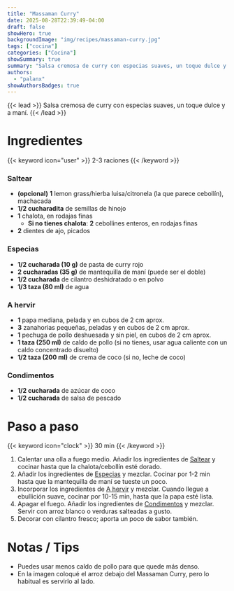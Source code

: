 ```yaml
---
title: "Massaman Curry"
date: 2025-08-28T22:39:49-04:00
draft: false
showHero: true
backgroundImage: "img/recipes/massaman-curry.jpg"
tags: ["cocina"]
categories: ["Cocina"]
showSummary: true
summary: "Salsa cremosa de curry con especias suaves, un toque dulce y a maní."
authors:
  - "palanx"
showAuthorsBadges: true
---
```


{{< lead >}}
Salsa cremosa de curry con especias suaves, un toque dulce y a maní.
{{< /lead >}}

# Ingredientes
{{< keyword icon="user" >}} 2-3 raciones {{< /keyword >}}

### Saltear
* **(opcional)** **1** lemon grass/hierba luisa/citronela (la que parece cebollín), machacada  
* **1/2 cucharadita** de semillas de hinojo  
* **1** chalota, en rodajas finas  
  * **Si no tienes chalota**: **2** cebollines enteros, en rodajas finas  
* **2** dientes de ajo, picados  

### Especias
* **1/2 cucharada (10 g)** de pasta de curry rojo  
* **2 cucharadas (35 g)** de mantequilla de maní (puede ser el doble)  
* **1/2 cucharada** de cilantro deshidratado o en polvo  
* **1/3 taza (80 ml)** de agua  

### A hervir
* **1** papa mediana, pelada y en cubos de 2 cm aprox.  
* **3** zanahorias pequeñas, peladas y en cubos de 2 cm aprox.  
* **1** pechuga de pollo deshuesada y sin piel, en cubos de 2 cm aprox.  
* **1 taza (250 ml)** de caldo de pollo (si no tienes, usar agua caliente con un caldo concentrado disuelto)  
* **1/2 taza (200 ml)** de crema de coco (si no, leche de coco)  

### Condimentos
* **1/2 cucharada** de azúcar de coco  
* **1/2 cucharada** de salsa de pescado  

# Paso a paso
{{< keyword icon="clock" >}} 30 min {{< /keyword >}}

1. Calentar una olla a fuego medio. Añadir los ingredientes de [Saltear](#saltear) y cocinar hasta que la chalota/cebollín esté dorado.  
2. Añadir los ingredientes de [Especias](#especias) y mezclar. Cocinar por 1-2 min hasta que la mantequilla de maní se tueste un poco.  
3. Incorporar los ingredientes de [A hervir](#a-hervir) y mezclar. Cuando llegue a ebullición suave, cocinar por 10-15 min, hasta que la papa esté lista.  
4. Apagar el fuego. Añadir los ingredientes de [Condimentos](#condimentos) y mezclar. Servir con arroz blanco o verduras salteadas a gusto.  
5. Decorar con cilantro fresco; aporta un poco de sabor también.  

# Notas / Tips
- Puedes usar menos caldo de pollo para que quede más denso.  
- En la imagen coloqué el arroz debajo del Massaman Curry, pero lo habitual es servirlo al lado.
